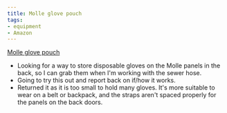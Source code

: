 ```yaml
---
title: Molle glove pouch
tags:
- equipment
- Amazon
---
```

[Molle glove pouch](https://www.amazon.com/dp/B00865O7W8/ref=nosim?tag=ffwf0f-20)
- Looking for a way to store disposable gloves on the Molle panels in the back, so I can grab them when I'm working with the sewer hose.
- Going to try this out and report back on if/how it works.
- Returned it as it is too small to hold many gloves. It's more suitable to wear on a belt or backpack, and the straps aren't spaced properly for the panels on the back doors.